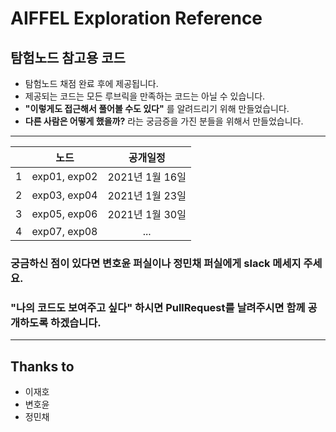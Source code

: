 # AIFFEL Exploration Reference

## 탐험노드 참고용 코드
* 탐험노드 채점 완료 후에 제공됩니다.
* 제공되는 코드는 모든 루브릭을 만족하는 코드는 아닐 수 있습니다.
* **"이렇게도 접근해서 풀어볼 수도 있다"** 를 알려드리기 위해 만들었습니다.
* **다른 사람은 어떻게 했을까?** 라는 궁금증을 가진 분들을 위해서 만들었습니다. 
---

||노드|공개일정|
|:--------:|:--------:|:--------:|
|1| exp01, exp02 | 2021년 1월 16일 |
|2| exp03, exp04 | 2021년 1월 23일 |
|3| exp05, exp06 | 2021년 1월 30일 |
|4| exp07, exp08 | ...|


### 궁금하신 점이 있다면 변호윤 퍼실이나 정민채 퍼실에게 slack 메세지 주세요.
### **"나의 코드도 보여주고 싶다"** 하시면 PullRequest를 날려주시면 함께 공개하도록 하겠습니다.


---
## Thanks to
* 이재호
* 변호윤
* 정민채

